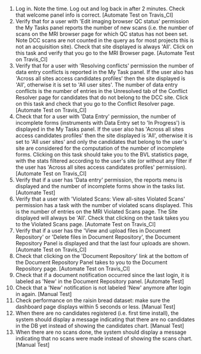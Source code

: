 1. Log in. Note the time. Log out and log back in after 2 minutes. Check that welcome panel info is correct.
   [Automate Test on Travis_CI]
2. Verify that for a user with 'Edit imaging browser QC status' permission the My Tasks panel reports the number of new
   scans (i.e. the number of scans on the MRI browser page for which QC status has not been set. Note DCC scans are not
   counted in the query as for most projects this is not an acquisition site). Check that site
   displayed is always 'All'. Click on this task and verify that you go to the MRI Browser page.
   [Automate Test on Travis_CI]
3. Verify that for a user with 'Resolving conflicts' permission the number of data entry conflicts is reported in the
   My Task panel. If the user also has 'Across all sites access candidates profiles' then the site displayed is
   'All', otherwise it is set to 'All user sites'. The number of data entry conflicts is the number of
   entries in the Unresolved tab of the Conflict Resolver page for candidates that do not belong to the DCC site. 
   Click on this task and check that you go to the Conflict Resolver page.
   [Automate Test on Travis_CI]
4. Check that for a user with 'Data Entry' permission, the number of incomplete forms (instruments with Data Entry
   set to 'In Progress') is displayed in the My Tasks panel. If the user also has 'Across all sites access candidates
   profiles' then the site displayed is 'All', otherwise it is set to 'All user sites' and only the
   candidates that belong to the user's site are considered for the computation of the number of incomplete forms.
   Clicking on this task should take you to the BVL statistics page, with the stats filtered according to the user's
   site (or without any filter if the user has 'Across all sites access candidates profiles' permission).
   [Automate Test on Travis_CI]
5. Verify that if a user has 'Data entry' permission, the reports menu is displayed and the number of incomplete
   forms show in the tasks list.
   [Automate Test]
6. Verify that a user with 'Violated Scans: View all-sites Violated Scans' permission has a task with the number
   of violated scans displayed. This is the number of entries on the MRI Violated Scans page. The Site displayed will
   always be 'All'. Check that clicking on the task takes you to the Violated Scans page.
   [Automate Test on Travis_CI]
7. Verify that if a user has the 'View and upload files in Document Repository' or 'Delete files in Document Repository', the Document Repository Panel is displayed and that the last four uploads are shown.
[Automate Test on Travis_CI]
8. Check that clicking on the 'Document Repository' link at the bottom of the Document Repository Panel takes to you to the Document Repository page.
[Automate Test on Travis_CI]
9. Check that if a document notification occurred since the last login, it is labeled as 'New' in the Document
    Repository panel.
    [Automate Test]
10. Check that a 'New' notification is not labeled 'New' anymore after login in again.
    [Manual Test]
11. Check performance on the raisin bread dataset: make sure the dashboard page displays within 5 seconds or less.
    [Manual Test]
12. When there are no candidates registered (i.e. first time install), the system should display a message indicating
    that there are no candidates in the DB yet instead of showing the candidates chart.
    [Manual Test]
13. When there are no scans done, the system should display a message indicating that no scans were made instead of
    showing the scans chart.     
    [Manual Test]
